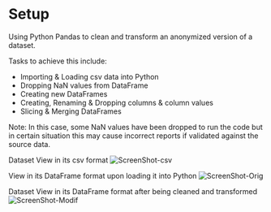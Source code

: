 # Setup

Using Python Pandas to clean and transform an anonymized version of a dataset.

Tasks to achieve this include:
- Importing & Loading csv data into Python
- Dropping NaN values from DataFrame
- Creating new DataFrames
- Creating, Renaming & Dropping columns & column values
- Slicing & Merging DataFrames

Note: In this case, some NaN values have been dropped to run the code but in certain situation this may cause incorrect reports if validated against the source data.


 Dataset View in its csv format
![ScreenShot-csv](https://user-images.githubusercontent.com/5991812/135434735-d9a7054a-4a07-4d5f-bfa2-9c5212b991b9.png)



 View in its DataFrame format upon loading it into Python
![ScreenShot-Orig](https://user-images.githubusercontent.com/5991812/135430662-10d4f759-0293-4924-820c-6db98a5b2dcf.png)
 
 
 
 Dataset View in its DataFrame format after being cleaned and transformed
![ScreenShot-Modif](https://user-images.githubusercontent.com/5991812/135430671-c7969ecf-a022-4fbf-96dc-720d7249e8c7.png)
 
